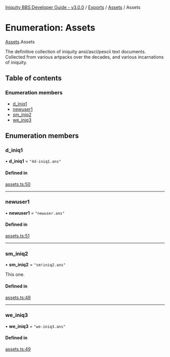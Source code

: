 [Iniquity BBS Developer Guide - v3.0.0](../README.md) / [Exports](../modules.md) / [Assets](../modules/Assets.md) / Assets

# Enumeration: Assets

[Assets](../modules/Assets.md).Assets

The definitive collection of iniquity ansi/asci/pescii text documents.
Collected from various artpacks over the decades, and various incarnations of iniquity.

## Table of contents

### Enumeration members

- [d\_iniq1](Assets.Assets-1.md#d_iniq1)
- [newuser1](Assets.Assets-1.md#newuser1)
- [sm\_iniq2](Assets.Assets-1.md#sm_iniq2)
- [we\_iniq3](Assets.Assets-1.md#we_iniq3)

## Enumeration members

### d\_iniq1

• **d\_iniq1** = `"4d-iniq1.ans"`

#### Defined in

[assets.ts:50](https://github.com/iniquitybbs/iniquity/blob/996930f/packages/core/src/assets.ts#L50)

___

### newuser1

• **newuser1** = `"newuser.ans"`

#### Defined in

[assets.ts:51](https://github.com/iniquitybbs/iniquity/blob/996930f/packages/core/src/assets.ts#L51)

___

### sm\_iniq2

• **sm\_iniq2** = `"sm!iniq2.ans"`

This one.

#### Defined in

[assets.ts:48](https://github.com/iniquitybbs/iniquity/blob/996930f/packages/core/src/assets.ts#L48)

___

### we\_iniq3

• **we\_iniq3** = `"we-iniq3.ans"`

#### Defined in

[assets.ts:49](https://github.com/iniquitybbs/iniquity/blob/996930f/packages/core/src/assets.ts#L49)
